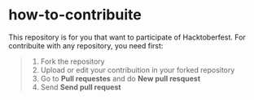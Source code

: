 # how-to-contribuite
 This repository is for you that want to participate of Hacktoberfest. 
 For contribuite with any repository, you need first:
 > 1. Fork the repository
 > 2. Upload or edit your contribuition in your forked repository
 > 3. Go to **Pull requestes** and do **New pull resquest**
 > 4. Send **Send pull request**
